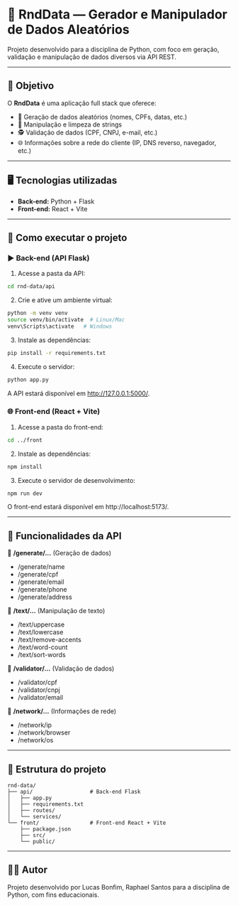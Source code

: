 
# 🧪 RndData — Gerador e Manipulador de Dados Aleatórios

Projeto desenvolvido para a disciplina de Python, com foco em geração, validação e manipulação de dados diversos via API REST.

---

## 📌 Objetivo

O **RndData** é uma aplicação full stack que oferece:

- 🔢 Geração de dados aleatórios (nomes, CPFs, datas, etc.)
- 🧹 Manipulação e limpeza de strings
- 🕵️ Validação de dados (CPF, CNPJ, e-mail, etc.)
- 🌐 Informações sobre a rede do cliente (IP, DNS reverso, navegador, etc.)

---

## 🖥️ Tecnologias utilizadas

- **Back-end:** Python + Flask
- **Front-end:** React + Vite

---

## 🚀 Como executar o projeto

### ▶️ Back-end (API Flask)

1. Acesse a pasta da API:

```bash
cd rnd-data/api
```

2. Crie e ative um ambiente virtual:

```bash
python -m venv venv
source venv/bin/activate  # Linux/Mac
venv\Scripts\activate   # Windows
```

3. Instale as dependências:

```bash
pip install -r requirements.txt
```

4. Execute o servidor:

```bash
python app.py
```

A API estará disponível em http://127.0.0.1:5000/.

### 🌐 Front-end (React + Vite)

1. Acesse a pasta do front-end:

```bash
cd ../front
```

2. Instale as dependências:

```bash
npm install
```

3. Execute o servidor de desenvolvimento:

```bash
npm run dev
```

O front-end estará disponível em http://localhost:5173/.

---

## 🧭 Funcionalidades da API

🔹 **/generate/...** (Geração de dados)

- /generate/name
- /generate/cpf
- /generate/email
- /generate/phone
- /generate/address

🔹 **/text/...** (Manipulação de texto)

- /text/uppercase
- /text/lowercase
- /text/remove-accents
- /text/word-count
- /text/sort-words

🔹 **/validator/...** (Validação de dados)

- /validator/cpf
- /validator/cnpj
- /validator/email

🔹 **/network/...** (Informações de rede)

- /network/ip
- /network/browser
- /network/os

---

## 📁 Estrutura do projeto

```
rnd-data/
├── api/                  # Back-end Flask
│   ├── app.py
│   ├── requirements.txt
│   ├── routes/
│   └── services/
└── front/                # Front-end React + Vite
    ├── package.json
    ├── src/
    └── public/
```

---

## 👨‍💻 Autor

Projeto desenvolvido por Lucas Bonfim, Raphael Santos para a disciplina de Python, com fins educacionais.
